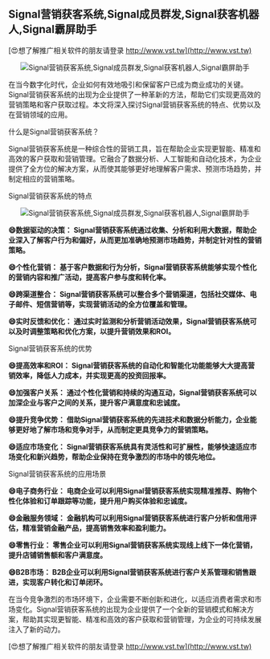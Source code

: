 ## **Signal营销获客系统,Signal成员群发,Signal获客机器人,Signal霸屏助手**

[😍想了解推广相关软件的朋友请登录 http://www.vst.tw](http://www.vst.tw)

 <center><img src="https://vst.tw/MP4/tuiguang/png/0.png" alt="Signal营销获客系统,Signal成员群发,Signal获客机器人,Signal霸屏助手"></center>

在当今数字化时代，企业如何有效地吸引和保留客户已成为商业成功的关键。Signal营销获客系统的出现为企业提供了一种革新的方法，帮助它们实现更高效的营销策略和客户获取过程。本文将深入探讨Signal营销获客系统的特点、优势以及在营销领域的应用。

什么是Signal营销获客系统？

Signal营销获客系统是一种综合性的营销工具，旨在帮助企业实现更智能、精准和高效的客户获取和营销管理。它融合了数据分析、人工智能和自动化技术，为企业提供了全方位的解决方案，从而使其能够更好地理解客户需求、预测市场趋势，并制定相应的营销策略。

Signal营销获客系统的特点

 <center><img src="https://vst.tw/MP4/tuiguang/png/7.png" alt="Signal营销获客系统,Signal成员群发,Signal获客机器人,Signal霸屏助手"></center>

**😄数据驱动的决策： Signal营销获客系统通过收集、分析和利用大数据，帮助企业深入了解客户行为和偏好，从而更加准确地预测市场趋势，并制定针对性的营销策略。**

**😄个性化营销： 基于客户数据和行为分析，Signal营销获客系统能够实现个性化的营销内容和推广活动，提高客户参与度和转化率。**

**😄跨渠道整合： Signal营销获客系统可以整合多个营销渠道，包括社交媒体、电子邮件、短信营销等，实现营销活动的全方位覆盖和管理。**

**😄实时反馈和优化： 通过实时监测和分析营销活动效果，Signal营销获客系统可以及时调整策略和优化方案，以提升营销效果和ROI。**

Signal营销获客系统的优势

**😄提高效率和ROI： Signal营销获客系统的自动化和智能化功能能够大大提高营销效率，降低人力成本，并实现更高的投资回报率。**

**😄加强客户关系： 通过个性化营销和持续的沟通互动，Signal营销获客系统可以加深企业与客户之间的关系，提升客户满意度和忠诚度。**

**😄提升竞争优势： 借助Signal营销获客系统的先进技术和数据分析能力，企业能够更好地了解市场和竞争对手，从而制定更具竞争力的营销策略。**

**😄适应市场变化： Signal营销获客系统具有灵活性和可扩展性，能够快速适应市场变化和新兴趋势，帮助企业保持在竞争激烈的市场中的领先地位。**

Signal营销获客系统的应用场景

**😄电子商务行业： 电商企业可以利用Signal营销获客系统实现精准推荐、购物个性化体验和订单跟踪等功能，提升用户购买体验和忠诚度。**

**😄金融服务领域： 金融机构可以利用Signal营销获客系统进行客户分析和信用评估，精准营销金融产品，提高销售效率和盈利能力。**

**😄零售行业： 零售企业可以利用Signal营销获客系统实现线上线下一体化营销，提升店铺销售额和客户满意度。**

**😄B2B市场： B2B企业可以利用Signal营销获客系统进行客户关系管理和销售跟进，实现客户转化和订单闭环。**

在当今竞争激烈的市场环境下，企业需要不断创新和进化，以适应消费者需求和市场变化。Signal营销获客系统的出现为企业提供了一个全新的营销模式和解决方案，帮助其实现更智能、精准和高效的客户获取和营销管理，为企业的可持续发展注入了新的动力。

[😍想了解推广相关软件的朋友请登录 http://www.vst.tw](http://www.vst.tw)



